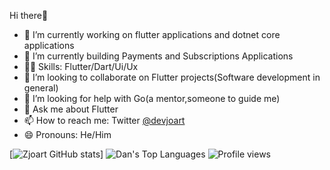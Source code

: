  Hi there🙂

- 🔭 I’m currently working on flutter applications and dotnet core applications
- 🌱 I’m currently building Payments and Subscriptions Applications
- 🏋🏼 Skills: Flutter/Dart/Ui/Ux
- 👯 I’m looking to collaborate on Flutter projects(Software development in general)
- 🤔 I’m looking for help with Go(a mentor,someone to guide me)
- 💬 Ask me about Flutter
- 📫 How to reach me: Twitter [@devjoart](https://twitter.com/devjoart?s=09)
- 😄 Pronouns: He/Him

[![Zjoart GitHub stats](https://github-readme-stats.vercel.app/api?username=zjoart&theme=cobalt&show_icons=true&&line_height=40)]
![Dan's Top Languages](https://github-readme-stats.vercel.app/api/top-langs/?username=zjoart&theme=cobalt&show_icons=true)
![Profile views](https://gpvc.arturio.dev/zjoart)  


